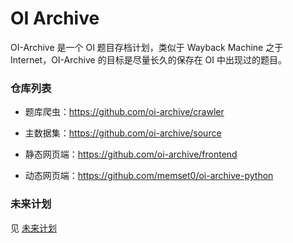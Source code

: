 # OI Archive 

OI-Archive 是一个 OI 题目存档计划，类似于 Wayback Machine 之于 Internet，OI-Archive 的目标是尽量长久的保存在 OI 中出现过的题目。

### 仓库列表

* 题库爬虫：https://github.com/oi-archive/crawler

* 主数据集：https://github.com/oi-archive/source

* 静态网页端：https://github.com/oi-archive/frontend

* 动态网页端：https://github.com/memset0/oi-archive-python

### 未来计划

见 [未来计划](TODOLIST.md)

